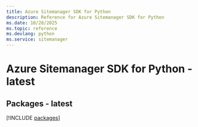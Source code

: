 ```yaml
---
title: Azure Sitemanager SDK for Python
description: Reference for Azure Sitemanager SDK for Python
ms.date: 10/28/2025
ms.topic: reference
ms.devlang: python
ms.service: sitemanager
---
```

# Azure Sitemanager SDK for Python - latest
## Packages - latest
[!INCLUDE [packages](sitemanager-index.md)]